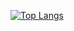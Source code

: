 [![Top Langs](https://github-readme-stats.vercel.app/api/top-langs/?username=Heeeesung&count_private=true)](https://github.com/anuraghazra/github-readme-stats)

